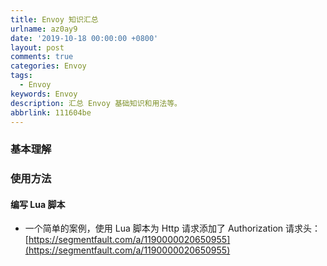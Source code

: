 ```yaml
---
title: Envoy 知识汇总
urlname: az0ay9
date: '2019-10-18 00:00:00 +0800'
layout: post
comments: true
categories: Envoy
tags:
  - Envoy
keywords: Envoy
description: 汇总 Envoy 基础知识和用法等。
abbrlink: 111604be
---
```


<a name="YEnn3"></a>
### 基本理解
<a name="SWRZB"></a>
### 使用方法
<a name="2qLn1"></a>
#### 编写 Lua 脚本

- 一个简单的案例，使用 Lua 脚本为 Http 请求添加了 Authorization 请求头：[https://segmentfault.com/a/1190000020650955](https://segmentfault.com/a/1190000020650955)

